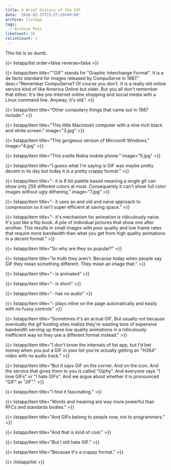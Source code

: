 ```yaml
---
title: A Brief History of the GIF
date: '2016-02-25T23:27:29+00:00'
archive: listapp
tags: 
  - Archive Post
likeCount: 26
relistCount: 3
---
```


This list is so dumb.

<!--more-->

{{< listapp/list order=false reverse=false >}}

   {{< listapp/item title="\"GIF\" stands for \"Graphic Interchange Format\". It is a de facto standard for images released by CompuServe in 1987."
      desc="Remember CompuServe? Of course you don't. It is a really old online service kind of like America Online but older. But you all don't remember that either. It's like pre-Internet online shopping and social media with a Linux command line. Anyway, it's old." >}}

   {{< listapp/item title="Other computery things that came out in 1987 include:" >}}

   {{< listapp/item title="This little Macintosh computer with a nine inch black and white screen."
      image="3.jpg" >}}

   {{< listapp/item title="This gorgeous version of Microsoft Windows."
      image="4.jpg" >}}

   {{< listapp/item title="This svelte Nokia mobile phone."
      image="5.jpg" >}}

   {{< listapp/item title="I guess what I'm saying is GIF was maybe pretty decent in its day but today it is a pretty crappy format." >}}

   {{< listapp/item title="\- it is 8 bit palette based meaning a single gif can show only 256 different colors at most. Consequently it can't show full color images without ugly dithering."
      image="7.jpg" >}}

   {{< listapp/item title="\- it uses an and old and naive approach to compression so it isn't super efficient at saving space." >}}

   {{< listapp/item title="\- it's mechanism for animation is ridiculously naive. It's just like a flip book. A pile of individual pictures that show one after another. This results in small images with poor quality and low frame rates that require more bandwidth than what you get from high quality animations in a decent format." >}}

   {{< listapp/item title="So why are they so popular?" >}}

   {{< listapp/item title="In truth they aren't. Because today when people say GIF they mean something different. They mean an image that:" >}}

   {{< listapp/item title="\- is animated" >}}

   {{< listapp/item title="\- is short" >}}

   {{< listapp/item title="\- has no audio" >}}

   {{< listapp/item title="\- plays inline on the page automatically and easily with no fussy controls" >}}

   {{< listapp/item title="Sometimes it's an actual GIF. But usually not because eventually the gif hosting sites realize they're wasting tons of expensive bandwidth serving up these low quality animations in a ridiculously inefficient way so they use a different format instead." >}}

   {{< listapp/item title="I don't know the internals of list app, but I'd bet money when you put a GIF in your list you're actually getting an \"H264\" video with no audio track." >}}

   {{< listapp/item title="But it says GIF on the corner. And on the icon. And the service that gives them to you is called \"Giphy\". And everyone says \"I love GIFs\" or \"I hate GIFs\". And we argue about whether it is pronounced \"GIF\" or \"JIF\"." >}}

   {{< listapp/item title="I find it fascinating." >}}

   {{< listapp/item title="Words and meaning are way more powerful than RFCs and standards bodies." >}}

   {{< listapp/item title="And GIFs belong to people now, not to programmers." >}}

   {{< listapp/item title="And that is kind of cool." >}}

   {{< listapp/item title="But I still hate GIF." >}}

   {{< listapp/item title="Because it's a crappy format." >}}

{{< /listapp/list >}}
